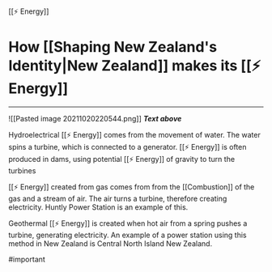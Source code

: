 [[⚡ Energy]]
# How [[Shaping New Zealand's Identity|New Zealand]] makes its [[⚡ Energy]]
****
![[Pasted image 20211020220544.png]]
***Text above***

Hydroelectrical [[⚡ Energy]] comes from the movement of water. The water spins a turbine, which is connected to a generator. [[⚡ Energy]] is often produced in dams, using potential [[⚡ Energy]] of gravity to turn the turbines

[[⚡ Energy]] created from gas comes from from the [[Combustion]] of the gas and a stream of air. The air turns a turbine, therefore creating electricity. Huntly Power Station is an example of this.

Geothermal [[⚡ Energy]] is created when hot air from a spring pushes a turbine, generating electricity. An example of a power station using this method in New Zealand is Central North Island New Zealand.

#important 